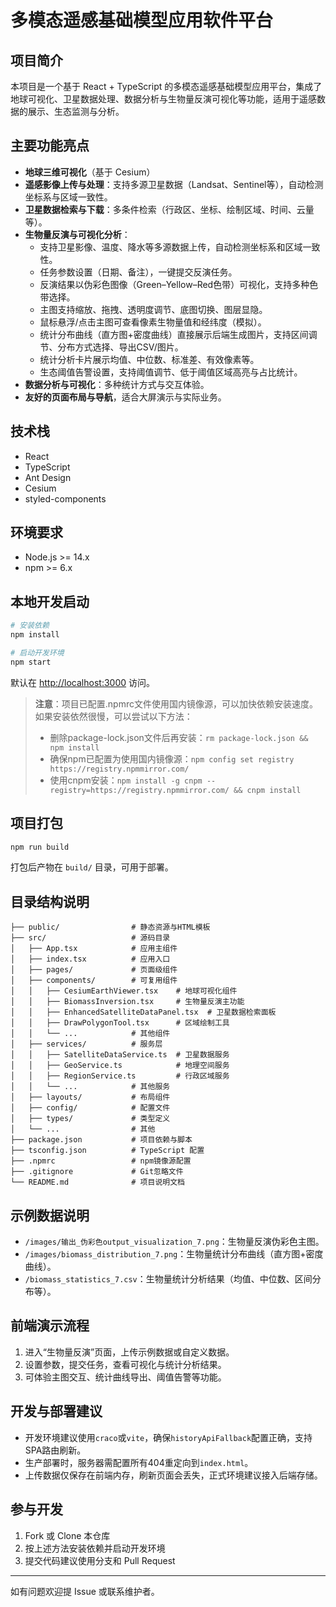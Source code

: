 # 多模态遥感基础模型应用软件平台

## 项目简介
本项目是一个基于 React + TypeScript 的多模态遥感基础模型应用平台，集成了地球可视化、卫星数据处理、数据分析与生物量反演可视化等功能，适用于遥感数据的展示、生态监测与分析。

## 主要功能亮点
- **地球三维可视化**（基于 Cesium）
- **遥感影像上传与处理**：支持多源卫星数据（Landsat、Sentinel等），自动检测坐标系与区域一致性。
- **卫星数据检索与下载**：多条件检索（行政区、坐标、绘制区域、时间、云量等）。
- **生物量反演与可视化分析**：
  - 支持卫星影像、温度、降水等多源数据上传，自动检测坐标系和区域一致性。
  - 任务参数设置（日期、备注），一键提交反演任务。
  - 反演结果以伪彩色图像（Green–Yellow–Red色带）可视化，支持多种色带选择。
  - 主图支持缩放、拖拽、透明度调节、底图切换、图层显隐。
  - 鼠标悬浮/点击主图可查看像素生物量值和经纬度（模拟）。
  - 统计分布曲线（直方图+密度曲线）直接展示后端生成图片，支持区间调节、分布方式选择、导出CSV/图片。
  - 统计分析卡片展示均值、中位数、标准差、有效像素等。
  - 生态阈值告警设置，支持阈值调节、低于阈值区域高亮与占比统计。
- **数据分析与可视化**：多种统计方式与交互体验。
- **友好的页面布局与导航**，适合大屏演示与实际业务。

## 技术栈
- React
- TypeScript
- Ant Design
- Cesium
- styled-components

## 环境要求
- Node.js >= 14.x
- npm >= 6.x

## 本地开发启动
```bash
# 安装依赖
npm install

# 启动开发环境
npm start
```
默认在 [http://localhost:3000](http://localhost:3000) 访问。

> **注意**：项目已配置.npmrc文件使用国内镜像源，可以加快依赖安装速度。如果安装依然很慢，可以尝试以下方法：
> - 删除package-lock.json文件后再安装：`rm package-lock.json && npm install`
> - 确保npm已配置为使用国内镜像源：`npm config set registry https://registry.npmmirror.com/`
> - 使用cnpm安装：`npm install -g cnpm --registry=https://registry.npmmirror.com/ && cnpm install`

## 项目打包
```bash
npm run build
```
打包后产物在 `build/` 目录，可用于部署。

## 目录结构说明
```
├── public/                # 静态资源与HTML模板
├── src/                   # 源码目录
│   ├── App.tsx            # 应用主组件
│   ├── index.tsx          # 应用入口
│   ├── pages/             # 页面级组件
│   ├── components/        # 可复用组件
│   │   ├── CesiumEarthViewer.tsx    # 地球可视化组件
│   │   ├── BiomassInversion.tsx     # 生物量反演主功能
│   │   ├── EnhancedSatelliteDataPanel.tsx  # 卫星数据检索面板
│   │   ├── DrawPolygonTool.tsx      # 区域绘制工具
│   │   └── ...            # 其他组件
│   ├── services/          # 服务层
│   │   ├── SatelliteDataService.ts  # 卫星数据服务
│   │   ├── GeoService.ts            # 地理空间服务
│   │   ├── RegionService.ts         # 行政区域服务
│   │   └── ...            # 其他服务
│   ├── layouts/           # 布局组件
│   ├── config/            # 配置文件
│   ├── types/             # 类型定义
│   └── ...                # 其他
├── package.json           # 项目依赖与脚本
├── tsconfig.json          # TypeScript 配置
├── .npmrc                 # npm镜像源配置
├── .gitignore             # Git忽略文件
└── README.md              # 项目说明文档
```

## 示例数据说明
- `/images/输出_伪彩色output_visualization_7.png`：生物量反演伪彩色主图。
- `/images/biomass_distribution_7.png`：生物量统计分布曲线（直方图+密度曲线）。
- `/biomass_statistics_7.csv`：生物量统计分析结果（均值、中位数、区间分布等）。

## 前端演示流程
1. 进入“生物量反演”页面，上传示例数据或自定义数据。
2. 设置参数，提交任务，查看可视化与统计分析结果。
3. 可体验主图交互、统计曲线导出、阈值告警等功能。

## 开发与部署建议
- 开发环境建议使用`craco`或`vite`，确保`historyApiFallback`配置正确，支持SPA路由刷新。
- 生产部署时，服务器需配置所有404重定向到`index.html`。
- 上传数据仅保存在前端内存，刷新页面会丢失，正式环境建议接入后端存储。

## 参与开发
1. Fork 或 Clone 本仓库
2. 按上述方法安装依赖并启动开发环境
3. 提交代码建议使用分支和 Pull Request

---
如有问题欢迎提 Issue 或联系维护者。 

